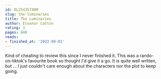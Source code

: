 ```yaml
---
id: OL25435748M
slug: the-luminaries
title: The Luminaries
author: Eleanor Catton
rating: 3
pages: 848
reads:
- finished_at: '2022-09-01'
---
```

Kind of cheating to review this since I never finished it. This was a rando-on-tiktok's favourite book so thought I'd give it a go. It is quite well written, but ... I just couldn't care enough about the characters nor the plot to keep going.
